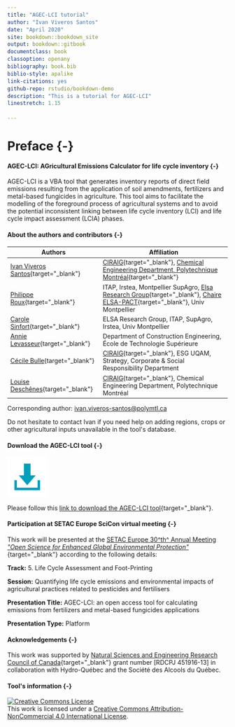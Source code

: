 ```yaml
--- 
title: "AGEC-LCI tutorial"
author: "Ivan Viveros Santos"
date: "April 2020"
site: bookdown::bookdown_site
output: bookdown::gitbook
documentclass: book
classoption: openany
bibliography: book.bib
biblio-style: apalike
link-citations: yes
github-repo: rstudio/bookdown-demo
description: "This is a tutorial for AGEC-LCI"
linestretch: 1.15

---
```


# Preface {-}

#### AGEC-LCI: AGricultural Emissions Calculator for life cycle inventory {-}

AGEC-LCI is a VBA tool that generates inventory reports of direct field emissions resulting from the application of soil amendments, fertilizers and metal-based fungicides in agriculture. This tool aims to facilitate the modelling of the foreground process of agricultural systems and to avoid the potential inconsistent linking between life cycle inventory (LCI) and life cycle impact assessment (LCIA) phases.


#### About the authors and contributors {-}



|Authors | Affiliation | 
|-----------|-------------|
|[Ivan Viveros Santos](https://ca.linkedin.com/in/ivan-viveros-santos){target="_blank"}|[CIRAIG](http://ciraig.org){target="_blank"}, [Chemical Engineering Department, Polytechnique Montréal](https://www.polymtl.ca/gch/){target="_blank"}|
|[Philippe Roux](http://www.elsa-lca.org/?p=137&lang=en){target="_blank"}|ITAP, Irstea, Montpellier SupAgro, [Elsa Research Group](http://www.elsa-lca.org/?lang=en){target="_blank"}, [Chaire ELSA-PACT](https://www6.inrae.fr/elsa-pact/){target="_blank"}, Univ Montpellier|
|[Carole Sinfort](http://www.elsa-lca.org/?tag=carole-sinfort&lang=en){target="_blank"}|ELSA Research Group, ITAP, SupAgro, Irstea, Univ Montpellier| 
|[Annie Levasseur](https://www.etsmtl.ca/en/research/professors/alevasseur/){target="_blank"}|Department of Construction Engineering, École de Technologie Supérieure|
|[Cécile Bulle](https://professeurs.uqam.ca/professeur/bulle.cecile/){target="_blank"}|[CIRAIG](http://ciraig.org){target="_blank"}, ESG UQAM, Strategy, Corporate & Social Responsibility Department|
|[Louise Deschênes](https://www.polymtl.ca/expertises/deschenes-louise){target="_blank"}| [CIRAIG](http://ciraig.org){target="_blank"}, Chemical Engineering Department, Polytechnique Montréal|

Corresponding author: ivan.viveros-santos@polymtl.ca

Do not hesitate to contact Ivan if you need help on adding regions, crops or other agricultural inputs unavailable in the tool's database.
 

#### Download the AGEC-LCI tool {-}

<img src="Figures/download_icon.png" width="91" />

Please follow this [link to download the AGEC-LCI tool](https://drive.google.com/uc?id=1W6N6YtFOAcYjaoyWdH7yVH0TG9iWFRZL&export=download){target="_blank"}.

#### Participation at SETAC Europe SciCon virtual meeting {-}

This work will be presented at the [SETAC Europe 30^th^ Annual Meeting *"Open Science for Enhanced Global Environmental Protection"*](https://dublin.setac.org/){target="_blank"} according to the following details:

**Track:** 5. Life Cycle Assessment and Foot-Printing

**Session:** Quantifying life cycle emissions and environmental impacts of agricultural practices related to pesticides and fertilisers

**Presentation Title:** AGEC-LCI: an open access tool for calculating emissions from fertilizers and metal-based fungicides applications

**Presentation Type:** Platform

#### Acknowledgements {-}

This work was supported by [Natural Sciences and Engineering Research Council of Canada](https://www.nserc-crsng.gc.ca/index_eng.asp){target="_blank"} grant number [RDCPJ 451916-13] in collaboration with Hydro-Québec and the Société des Alcools du Québec.

#### Tool's information {-}

<a rel="license" href="http://creativecommons.org/licenses/by-nc/4.0/"><img alt="Creative Commons License" style="border-width:0" src="https://i.creativecommons.org/l/by-nc/4.0/88x31.png" /></a><br />This work is licensed under a <a rel="license" href="http://creativecommons.org/licenses/by-nc/4.0/">Creative Commons Attribution-NonCommercial 4.0 International License</a>.
